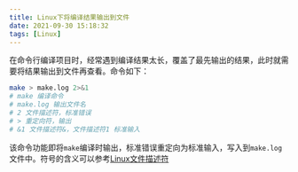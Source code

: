 ```yaml
---
title: Linux下将编译结果输出到文件
date: 2021-09-30 15:18:32
tags: [Linux]
---
```


在命令行编译项目时，经常遇到编译结果太长，覆盖了最先输出的结果，此时就需要将结果输出到文件再查看。命令如下：

```bash
make > make.log 2>&1
# make 编译命令
# make.log 输出文件名
# 2 文件描述符，标准错误
# > 重定向符，输出
# &1 文件描述符&，文件描述符1 标准输入
```
该命令功能即将`make`编译时输出，标准错误重定向为标准输入，写入到`make.log`文件中。符号的含义可以参考[Linux文件描述符]()
